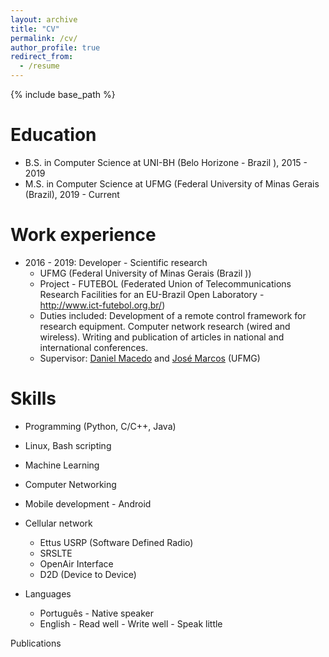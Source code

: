 ```yaml
---
layout: archive
title: "CV"
permalink: /cv/
author_profile: true
redirect_from:
  - /resume
---
```


{% include base_path %}

Education
======
* B.S. in Computer Science at UNI-BH (Belo Horizone - Brazil ), 2015 - 2019
* M.S. in Computer Science at UFMG (Federal University of Minas Gerais (Brazil), 2019 - Current


Work experience
======
* 2016 - 2019: Developer - Scientific research
  * UFMG (Federal University of Minas Gerais (Brazil ))
  * Project - FUTEBOL (Federated Union of Telecommunications Research Facilities for an EU-Brazil Open Laboratory - <a href="http://www.ict-futebol.org.br/">http://www.ict-futebol.org.br/</a>)
  * Duties included: Development of a remote control framework for research equipment.
                    Computer network research (wired and wireless).
                    Writing and publication of articles in national and international conferences.
  * Supervisor: <a href="https://homepages.dcc.ufmg.br/~damacedo/About_Me.html">Daniel Macedo</a> and <a href="https://homepages.dcc.ufmg.br/~jmarcos/">José Marcos</a> (UFMG)

  
Skills
======
* Programming (Python, C/C++, Java)
* Linux, Bash scripting
* Machine Learning
* Computer Networking
* Mobile development - Android
* Cellular network
  * Ettus USRP (Software Defined Radio)
  * SRSLTE
  * OpenAir Interface
  * D2D (Device to Device)

* Languages
  * Português - Native speaker
  * English - Read well - Write well - Speak little


Publications
